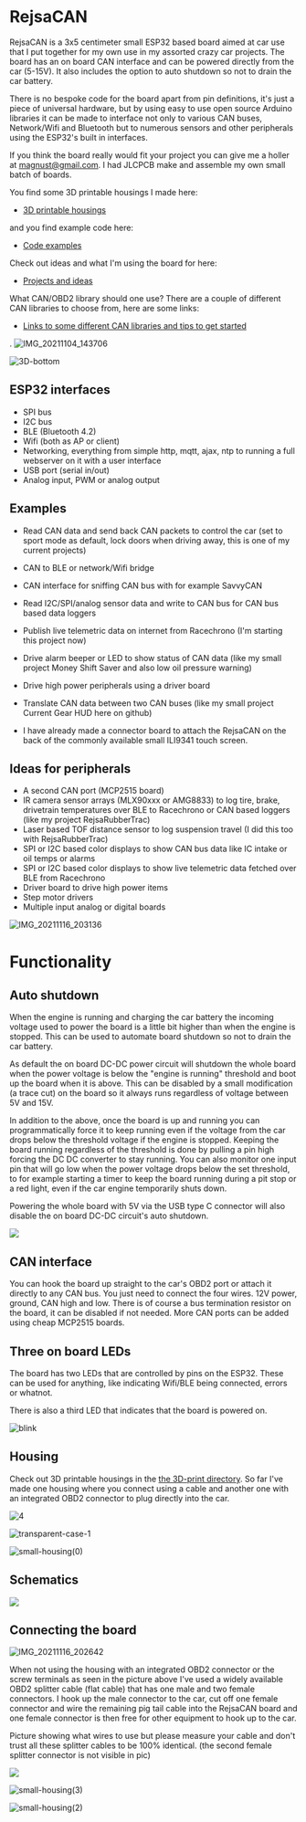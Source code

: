 # RejsaCAN

RejsaCAN is a 3x5 centimeter small ESP32 based board aimed at car use that I put together for my own use in my assorted crazy car projects. The board has an on board CAN interface and can be powered directly from the car (5-15V). It also includes the option to auto shutdown so not to drain the car battery.

There is no bespoke code for the board apart from pin definitions, it's just a piece of universal hardware, but by using easy to use open source Arduino libraries it can be made to interface not only to various CAN buses, Network/Wifi and Bluetooth but to numerous sensors and other peripherals using the ESP32's built in interfaces.

If you think the board really would fit your project you can give me a holler at magnust@gmail.com. I had JLCPCB make and assemble my own small batch of boards.
  
You find some 3D printable housings I made here:
-  <a href=3dprint>3D printable housings</a>  

and you find example code here:
- <a href=examples>Code examples</a>
  
Check out ideas and what I'm using the board for here: 
- <a href=Projects%20and%20ideas>Projects and ideas</a>   

What CAN/OBD2 library should one use? There are a couple of different CAN libraries to choose from, here are some links:
  
- <a href=Tips%20to%20setup%20IDE%20and%20get%20started>Links to some different CAN libraries and tips to get started</a>  
  
  
. 
![IMG_20211104_143706](https://user-images.githubusercontent.com/32169384/140323604-e5e76dfd-65f4-4a51-a0ee-95d1517ea93b.jpg)


![3D-bottom](https://user-images.githubusercontent.com/32169384/138956826-b0159cc9-2b37-40f7-a675-4153993f79ef.png)


## ESP32 interfaces

- SPI bus
- I2C bus
- BLE (Bluetooth 4.2)
- Wifi (both as AP or client)
- Networking, everything from simple http, mqtt, ajax, ntp to running a full webserver on it with a user interface
- USB port (serial in/out)
- Analog input, PWM or analog output

## Examples

- Read CAN data and send back CAN packets to control the car (set to sport mode as default, lock doors when driving away, this is one of my current projects)
- CAN to BLE or network/Wifi bridge
- CAN interface for sniffing CAN bus with for example SavvyCAN
- Read I2C/SPI/analog sensor data and write to CAN bus for CAN bus based data loggers
- Publish live telemetric data on internet from Racechrono (I'm starting this project now) 
- Drive alarm beeper or LED to show status of CAN data (like my small project Money Shift Saver and also low oil pressure warning)
- Drive high power peripherals using a driver board
- Translate CAN data between two CAN buses (like my small project Current Gear HUD here on github)

- I have already made a connector board to attach the RejsaCAN on the back of the commonly available small ILI9341 touch screen.

## Ideas for peripherals

- A second CAN port (MCP2515 board)
- IR camera sensor arrays (MLX90xxx or AMG8833) to log tire, brake, drivetrain temperatures over BLE to Racechrono or CAN based loggers (like my project RejsaRubberTrac)
- Laser based TOF distance sensor to log suspension travel (I did this too with RejsaRubberTrac) 
- SPI or I2C based color displays to show CAN bus data like IC intake or oil temps or alarms
- SPI or I2C based color displays to show live telemetric data fetched over BLE from Racechrono
- Driver board to drive high power items
- Step motor drivers
- Multiple input analog or digital boards
   
![IMG_20211116_203136](https://user-images.githubusercontent.com/32169384/142067937-3678866e-b6aa-4547-876a-56e76185f119.jpg)
  

# Functionality

## Auto shutdown

When the engine is running and charging the car battery the incoming voltage used to power the board is a little bit higher than when the engine is stopped. This can be used to automate board shutdown so not to drain the car battery.

As default the on board DC-DC power circuit will shutdown the whole board when the power voltage is below the "engine is running" threshold and boot up the board when it is above. This can be disabled by a small modification (a trace cut) on the board so it always runs regardless of voltage between 5V and 15V.

In addition to the above, once the board is up and running you can programmatically force it to keep running even if the voltage from the car drops below the threshold voltage if the engine is stopped. Keeping the board running regardless of the threshold is done by pulling a pin high forcing the DC DC converter to stay running. You can also monitor one input pin that will go low when the power voltage drops below the set threshold, to for example starting a timer to keep the board running during a pit stop or a red light, even if the car engine temporarily shuts down. 

Powering the whole board with 5V via the USB type C connector will also disable the on board DC-DC circuit's auto shutdown.
   
   
<img src=pics/matrix%20power%20scenarios.gif>
   
   
## CAN interface

You can hook the board up straight to the car's OBD2 port or attach it directly to any CAN bus. You just need to connect the four wires. 12V power, ground, CAN high and low. There is of course a bus termination resistor on the board, it can be disabled if not needed. More CAN ports can be added using cheap MCP2515 boards.

## Three on board LEDs  

The board has two LEDs that are controlled by pins on the ESP32. These can be used for anything, like indicating Wifi/BLE being connected, errors or whatnot. 

There is also a third LED that indicates that the board is powered on.

![blink](https://user-images.githubusercontent.com/32169384/139061702-0c1ab4f7-c37c-45c9-a2f5-edc9db0142e6.gif)

## Housing

Check out 3D printable housings in the <a href=3dprint>the 3D-print directory</a>. So far I've made one housing where you connect using a cable and another one with an integrated OBD2 connector to plug directly into the car. 

![4](https://user-images.githubusercontent.com/32169384/140327538-1fef4d27-3961-447a-bb28-ced90950dfcf.jpg)

![transparent-case-1](https://user-images.githubusercontent.com/32169384/140562825-fa751003-fabd-465a-9738-fe34dc1a9d12.jpg)

![small-housing(0)](https://user-images.githubusercontent.com/32169384/138956886-f83ddebf-1960-4e5f-990a-a6d5ac4cba14.jpg)


## Schematics

<img src=Schematics/Schematic_RejsaCAN%20v2.1.png>

## Connecting the board

![IMG_20211116_202642](https://user-images.githubusercontent.com/32169384/142052421-174120e8-17d9-403a-9424-e6581dac0180.jpg)

When not using the housing with an integrated OBD2 connector or the screw terminals as seen in the picture above I've used a widely available OBD2 splitter cable (flat cable) that has one male and two female connectors. I hook up the male connector to the car, cut off one female connector and wire the remaining pig tail cable into the RejsaCAN board and one female connector is then free for other equipment to hook up to the car.

Picture showing what wires to use but please measure your cable and don't trust all these splitter cables to be 100% identical. (the second female splitter connector is not visible in pic)

<img src=pics/OBD2%20splitter%20pinout.jpg>

![small-housing(3)](https://user-images.githubusercontent.com/32169384/138956928-8b44a92c-3336-4f66-8bfb-3b2ae9432360.jpg)

![small-housing(2)](https://user-images.githubusercontent.com/32169384/138956945-97b0403a-e5a8-471f-bc6c-01ba239a281d.jpg)




